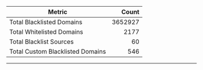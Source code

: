 | Metric | Count |
|--------|------:|
| Total Blacklisted Domains | 3652927 |
| Total Whitelisted Domains | 2177 |
| Total Blacklist Sources | 60 |
| Total Custom Blacklisted Domains | 546 |
---
